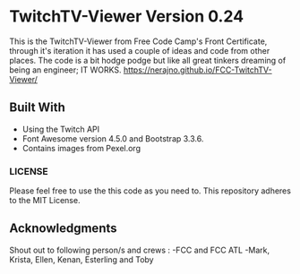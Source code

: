 
# TwitchTV-Viewer Version 0.24
This is the TwitchTV-Viewer from Free Code Camp's Front Certificate, through it's iteration it has used a couple of ideas and code from other places. The code is a bit hodge podge but like all great tinkers dreaming of being an engineer; IT WORKS.
https://nerajno.github.io/FCC-TwitchTV-Viewer/




## Built With
- Using the Twitch API
- Font Awesome version 4.5.0 and Bootstrap 3.3.6.
- Contains images from Pexel.org


### LICENSE
Please feel free to use the this code as you need to.
This repository adheres to the MIT License.

## Acknowledgments
Shout out to following person/s and crews :
-FCC and FCC ATL
-Mark, Krista, Ellen, Kenan, Esterling and Toby
